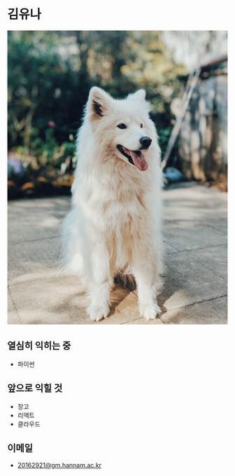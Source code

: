 # 김유나

![](https://github.com/yoonakim1027/yoonakim1027/blob/main/assets/cute%20dog.jpg?raw=true)
## 열심히 익히는 중 

+ 파이썬

## 앞으로 익힐 것

+ 장고
+ 리액트
+ 클라우드

## 이메일

+ 20162921@gm.hannam.ac.kr